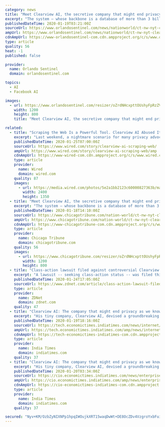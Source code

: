 ```yaml
---
category: news
title: "Meet Clearview AI, the secretive company that might end privacy as we know it"
excerpt: "The system — whose backbone is a database of more than 3 billion images that Clearview claims to have scraped from Facebook ... research,” according to a document provided to Nehlen and later posted online. Ton-That said the company never actually offered such services. The company soon changed its name to Clearview AI and began marketing ..."
publishedDateTime: 2020-01-19T03:21:00Z
sourceUrl: https://www.orlandosentinel.com/news/nationworld/ct-nw-nyt-clearview-facial-recognition-20200119-dkdqz7ypaveb3id42tpz7ymase-story.html
ampUrl: https://www.orlandosentinel.com/news/nationworld/ct-nw-nyt-clearview-facial-recognition-20200119-dkdqz7ypaveb3id42tpz7ymase-story.html?outputType=amp
cdnAmpUrl: https://www-orlandosentinel-com.cdn.ampproject.org/c/s/www.orlandosentinel.com/news/nationworld/ct-nw-nyt-clearview-facial-recognition-20200119-dkdqz7ypaveb3id42tpz7ymase-story.html?outputType=amp
type: article
quality: 56
heat: -1
published: false

provider:
  name: Orlando Sentinel
  domain: orlandosentinel.com

topics:
  - AI
  - Facebook AI

images:
  - url: https://www.orlandosentinel.com/resizer/oZrdNHcxpttOUshyFpRzZViOTZc=/1200x0/top/arc-anglerfish-arc2-prod-tronc.s3.amazonaws.com/public/6ZYRERIGSNBEVEWMOA6S7BMDIU.jpg
    width: 1200
    height: 800
    title: "Meet Clearview AI, the secretive company that might end privacy as we know it"

related:
  - title: "Scraping the Web Is a Powerful Tool. Clearview AI Abused It"
    excerpt: "Last weekend, a nightmare scenario for many privacy advocates arrived. The New York Times revealed Clearview AI, a secretive surveillance company, was selling a facial recognition tool to law enforcement powered by “three billion images” culled from the open web. Cops have long had access to similar technology, but what makes Clearview ..."
    publishedDateTime: 2020-01-25T07:00:00Z
    sourceUrl: https://www.wired.com/story/clearview-ai-scraping-web/
    ampUrl: https://www.wired.com/story/clearview-ai-scraping-web/amp
    cdnAmpUrl: https://www-wired-com.cdn.ampproject.org/c/s/www.wired.com/story/clearview-ai-scraping-web/amp
    type: article
    provider:
      name: Wired
      domain: wired.com
    quality: 87
    images:
      - url: https://media.wired.com/photos/5e2a1bb2123c60000827363b/master/pass/ai-scraping-88622242.jpg
        width: 2400
        height: 1350
  - title: "Meet Clearview AI, the secretive company that might end privacy as we know it"
    excerpt: "The system — whose backbone is a database of more than 3 billion images that Clearview claims to have scraped from Facebook ... research,” according to a document provided to Nehlen and later posted online. Ton-That said the company never actually offered such services. The company soon changed its name to Clearview AI and began marketing ..."
    publishedDateTime: 2020-01-18T14:10:00Z
    sourceUrl: https://www.chicagotribune.com/nation-world/ct-nw-nyt-clearview-facial-recognition-20200119-dkdqz7ypaveb3id42tpz7ymase-story.html
    ampUrl: https://www.chicagotribune.com/nation-world/ct-nw-nyt-clearview-facial-recognition-20200119-dkdqz7ypaveb3id42tpz7ymase-story.html?outputType=amp
    cdnAmpUrl: https://www-chicagotribune-com.cdn.ampproject.org/c/s/www.chicagotribune.com/nation-world/ct-nw-nyt-clearview-facial-recognition-20200119-dkdqz7ypaveb3id42tpz7ymase-story.html?outputType=amp
    type: article
    provider:
      name: Chicago Tribune
      domain: chicagotribune.com
    quality: 56
    images:
      - url: https://www.chicagotribune.com/resizer/oZrdNHcxpttOUshyFpRzZViOTZc=/1200x0/top/arc-anglerfish-arc2-prod-tronc.s3.amazonaws.com/public/6ZYRERIGSNBEVEWMOA6S7BMDIU.jpg
        width: 1200
        height: 800
  - title: "Class-action lawsuit filed against controversial Clearview AI startup"
    excerpt: "A lawsuit -- seeking class-action status -- was filed this week in Illinois against Clearview AI, a New York-based startup that has scraped social media networks for people's photos and created one of the biggest facial recognition databases in the world. The secretive startup was exposed last week in an explosive New York Times report which ..."
    publishedDateTime: 2020-01-24T17:05:00Z
    sourceUrl: https://www.zdnet.com/article/class-action-lawsuit-filed-against-controversial-clearview-ai-startup/
    type: article
    provider:
      name: ZDNet
      domain: zdnet.com
    quality: 47
  - title: "Clearview AI: The company that might end privacy as we know it"
    excerpt: "His tiny company, Clearview AI, devised a groundbreaking facial recognition app. You take a picture of a person, upload it and get to see public photos of that person along with links to where those photos appeared. The system — whose backbone is a database of more than 3 billion images that Clearview claims to have scraped from Facebook ..."
    publishedDateTime: 2020-01-19T18:16:00Z
    sourceUrl: https://tech.economictimes.indiatimes.com/news/internet/clearview-ai-the-company-that-might-end-privacy-as-we-know-it/73394683
    ampUrl: https://tech.economictimes.indiatimes.com/amp/news/internet/clearview-ai-the-company-that-might-end-privacy-as-we-know-it/73394683
    cdnAmpUrl: https://tech-economictimes-indiatimes-com.cdn.ampproject.org/c/s/tech.economictimes.indiatimes.com/amp/news/internet/clearview-ai-the-company-that-might-end-privacy-as-we-know-it/73394683
    type: article
    provider:
      name: India Times
      domain: indiatimes.com
    quality: 37
  - title: "Clearview AI: The company that might end privacy as we know it"
    excerpt: "His tiny company, Clearview AI, devised a groundbreaking facial recognition app. You take a picture of a person, upload it and get to see public photos of that person along with links to where those photos appeared. The system — whose backbone is a database of more than 3 billion images that Clearview claims to have scraped from Facebook ..."
    publishedDateTime: 2020-01-20T03:34:00Z
    sourceUrl: https://cio.economictimes.indiatimes.com/news/enterprise-services-and-applications/clearview-ai-the-company-that-might-end-privacy-as-we-know-it/73412574
    ampUrl: https://cio.economictimes.indiatimes.com/amp/news/enterprise-services-and-applications/clearview-ai-the-company-that-might-end-privacy-as-we-know-it/73412574
    cdnAmpUrl: https://cio-economictimes-indiatimes-com.cdn.ampproject.org/c/s/cio.economictimes.indiatimes.com/amp/news/enterprise-services-and-applications/clearview-ai-the-company-that-might-end-privacy-as-we-know-it/73412574
    type: article
    provider:
      name: India Times
      domain: indiatimes.com
    quality: 37

secured: "Nyv+KM/OzbZyNIXNPp1hpqIWOujkXRT15waqDwWt+DE8OcZDv4VzgroYxbFuiLukvoOrvo90Eqx0LhfZDO+/uXCgIfRsymz8zt6cPL9SyNF0moK3+UCL0eKjEorlw23xMXyRHTTxPi0fbNcyLatXsfT/vUo2TZoD3vHqG2Cif+BIQ1MCjNfwtMLGGfPQthi9ysOZILlY9Q/ksHtO2VG4tDtFDxoZeQC/8IjsBpCJvM+VvWjx2tpf7G5H53Bbu3aVO678rt9doyhGzP71PTXD3tSgPRYSfSTDkbvEZGVPxUtQdFL7qJ8c+Ik8Zynb6q2/;BA6fC58qQxBV0nvilX+CEA=="
---
```


